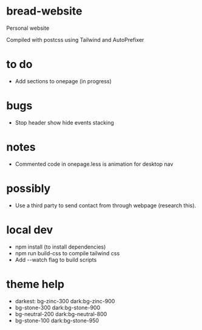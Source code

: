 # bread-website
Personal website

Compiled with postcss using Tailwind and AutoPrefixer

# to do
- Add sections to onepage (in progress)

# bugs
- Stop header show hide events stacking

# notes
- Commented code in onepage.less is animation for desktop nav

# possibly
- Use a third party to send contact from through webpage (research this).

# local dev
- npm install (to install dependencies)
- npm run build-css to compile tailwind css
- Add --watch flag to build scripts

# theme help
- darkest: bg-zinc-300 dark:bg-zinc-900
- bg-stone-300 dark:bg-stone-900
- bg-neutral-200 dark:bg-neutral-800
- bg-stone-100 dark:bg-stone-950
